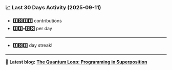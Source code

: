 <!--START_STATS-->
### 📈 Last 30 Days Activity (2025-09-11)  
- **1️⃣0️⃣1️⃣7️⃣** contributions  
- **3️⃣3️⃣•9️⃣0️⃣** per day
---
- **1️⃣0️⃣3️⃣** day streak!
---
📝 **Latest blog:** [**The Quantum Loop: Programming in Superposition**](https://andriak.com/blog/quantum-loop)
<!--END_STATS-->
